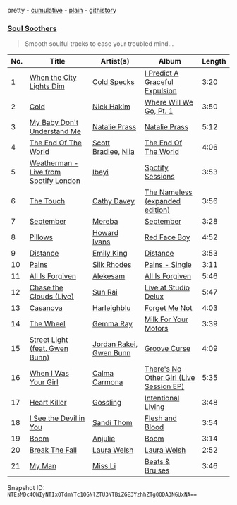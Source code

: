 pretty - [cumulative](/playlists/cumulative/3TymQFosH9UgfP5jV5mPEe.md) - [plain](/playlists/plain/3TymQFosH9UgfP5jV5mPEe) - [githistory](https://github.githistory.xyz/mackorone/spotify-playlist-archive/blob/main/playlists/plain/3TymQFosH9UgfP5jV5mPEe)

### [Soul Soothers](https://open.spotify.com/playlist/3TymQFosH9UgfP5jV5mPEe)

> Smooth soulful tracks to ease your troubled mind...

| No. | Title | Artist(s) | Album | Length |
|---|---|---|---|---|
| 1 | [When the City Lights Dim](https://open.spotify.com/track/4NhcxpQkO5M76shrRZoQj6) | [Cold Specks](https://open.spotify.com/artist/2DMHBCdboDAYJWzt2lDSP5) | [I Predict A Graceful Expulsion](https://open.spotify.com/album/3z2Ju3hf9Of7leBgEalMZY) | 3:20 |
| 2 | [Cold](https://open.spotify.com/track/12IoBmDGa1jVnFrsaFYxY3) | [Nick Hakim](https://open.spotify.com/artist/1Goe2NezNnym45kco2xTk6) | [Where Will We Go, Pt\. 1](https://open.spotify.com/album/3B2d37aNkp3hFYeJdKPh4H) | 3:50 |
| 3 | [My Baby Don't Understand Me](https://open.spotify.com/track/1mwwueuXt5NPPtnJyswwA9) | [Natalie Prass](https://open.spotify.com/artist/0EmUT6i9rTu9ZHy1Tl1iuX) | [Natalie Prass](https://open.spotify.com/album/21zH1ohnZ6T0g95ZnUTwBM) | 5:12 |
| 4 | [The End Of The World​](https://open.spotify.com/track/1Nxr52Qxkla85AQZF3cWDq) | [Scott Bradlee](https://open.spotify.com/artist/3Xu3pjx48P1q68xyNVLhsV), [Niia](https://open.spotify.com/artist/1KlUwB6uFECMC3zzvFvykx) | [The End Of The World​](https://open.spotify.com/album/5Dr7mUocqrDVwgEDxAJp3Z) | 4:06 |
| 5 | [Weatherman \- Live from Spotify London](https://open.spotify.com/track/0Ox05dbHRZulFOI8EOkjdR) | [Ibeyi](https://open.spotify.com/artist/5Q8NEHGX70m1kkojbtm8wa) | [Spotify Sessions](https://open.spotify.com/album/4voFh2g1uE7jibfHLx7OlW) | 3:53 |
| 6 | [The Touch](https://open.spotify.com/track/5uUv74gkYBFYMGkS0D4cuW) | [Cathy Davey](https://open.spotify.com/artist/1HwEmZUm1VIh3VLmyMLa3g) | [The Nameless \(expanded edition\)](https://open.spotify.com/album/2gOdx3I0TgGLYynQmR876n) | 3:56 |
| 7 | [September](https://open.spotify.com/track/3I5NQK091SNebxq0ed3LV2) | [Mereba](https://open.spotify.com/artist/294lNTPZfdqyzt8qnxmFiL) | [September](https://open.spotify.com/album/3KNeJJ13oG6rpo1loKOkGI) | 3:28 |
| 8 | [Pillows](https://open.spotify.com/track/0q63JR07SsUkxpTtFA3Jjy) | [Howard Ivans](https://open.spotify.com/artist/5YCHn6aKMnvbCnSxP18SRF) | [Red Face Boy](https://open.spotify.com/album/2VY6AXly67fUlww1Cr5Cid) | 4:52 |
| 9 | [Distance](https://open.spotify.com/track/7j8d6QvMkILC6s5S9qcBOb) | [Emily King](https://open.spotify.com/artist/6jlWj6y00bMQt8XoKuCjyZ) | [Distance](https://open.spotify.com/album/3uBwmaRo0DJvbREZGOKaTM) | 3:53 |
| 10 | [Pains](https://open.spotify.com/track/2m5WcWnBIHVxXXZsKGvCZ2) | [Silk Rhodes](https://open.spotify.com/artist/6uZHP2IZqZWsBPnt2aGisY) | [Pains \- Single](https://open.spotify.com/album/5tPyD8KlSWTyj0LrdFWRrQ) | 3:11 |
| 11 | [All Is Forgiven](https://open.spotify.com/track/4FXnupsiLCUcGJnAaqcMwK) | [Alekesam](https://open.spotify.com/artist/2JM2yzMSOgq7VeG6nKm3PY) | [All Is Forgiven](https://open.spotify.com/album/5SbyyAO27udFPF6Pm7aL5o) | 5:46 |
| 12 | [Chase the Clouds \(Live\)](https://open.spotify.com/track/1dVLi1FjBf49eF3OCnATT9) | [Sun Rai](https://open.spotify.com/artist/6UOV42aOSJ5YrbYzLIfLwr) | [Live at Studio Delux](https://open.spotify.com/album/7cUnXG9G0TPKvmc77qsxPc) | 5:47 |
| 13 | [Casanova](https://open.spotify.com/track/0NKYfWTfU4ySbBxFpBnbSB) | [Harleighblu](https://open.spotify.com/artist/4cEYh7S0lnB9zj30tzPorE) | [Forget Me Not](https://open.spotify.com/album/6hBeq1xVuLo0jB5vmcljUP) | 4:03 |
| 14 | [The Wheel](https://open.spotify.com/track/5C27RJLSQCbv1BaFgXtbsF) | [Gemma Ray](https://open.spotify.com/artist/2yFINwzZpVkgFhKLpuAAle) | [Milk For Your Motors](https://open.spotify.com/album/6gCiCWNa9IizfULI1TCTeC) | 3:39 |
| 15 | [Street Light \(feat\. Gwen Bunn\)](https://open.spotify.com/track/3MiqKj1HQeOONdXLrpdOt8) | [Jordan Rakei](https://open.spotify.com/artist/24icoQNJSEWNu3XvqKBR68), [Gwen Bunn](https://open.spotify.com/artist/6dPh96zLnVMZVHnr66WRjg) | [Groove Curse](https://open.spotify.com/album/6e2X313opvmQbWCvHdlADs) | 4:09 |
| 16 | [When I Was Your Girl](https://open.spotify.com/track/07mj6o8oLIYbMSvwlQGMUB) | [Calma Carmona](https://open.spotify.com/artist/3cwyykLjgXZ09CV661ZO8q) | [There's No Other Girl \(Live Session EP\)](https://open.spotify.com/album/65e8ENLi3NSZj5xooYNO1x) | 5:35 |
| 17 | [Heart Killer](https://open.spotify.com/track/5OfSRyFG41IAv3v4wV7nTR) | [Gossling](https://open.spotify.com/artist/0NnyKz36MvIC2R3dFht35A) | [Intentional Living](https://open.spotify.com/album/7fToSXQSfd1Et8SSMzD17C) | 3:48 |
| 18 | [I See the Devil in You](https://open.spotify.com/track/6i0w84E4NdZNOGWK1DNW6P) | [Sandi Thom](https://open.spotify.com/artist/3xnfpcM4DC9zeHVuDhYICB) | [Flesh and Blood](https://open.spotify.com/album/7dbvQOlc2vtpqZrJ34VCfR) | 3:54 |
| 19 | [Boom](https://open.spotify.com/track/0i7rtUmz2JW75aGy4igiZo) | [Anjulie](https://open.spotify.com/artist/4DTbdShHu2RPYEEMUp2XWV) | [Boom](https://open.spotify.com/album/6uOOMZO99TCEm9VvywEBIU) | 3:14 |
| 20 | [Break The Fall](https://open.spotify.com/track/6BIytyJtKn2dCTfD2XGFeH) | [Laura Welsh](https://open.spotify.com/artist/2QGdI8fUEuoVPJ4xuC5NDe) | [Laura Welsh](https://open.spotify.com/album/2v2lEtkoDY12AKBvQGK54E) | 2:52 |
| 21 | [My Man](https://open.spotify.com/track/4c3FhBgCv81e3tdZe3n8WH) | [Miss Li](https://open.spotify.com/artist/04HqRx07Bv9gh7rsrMTqs7) | [Beats & Bruises](https://open.spotify.com/album/5xMTuB3DGTSrFU20Gf03c2) | 3:46 |

Snapshot ID: `NTEsMDc4OWIyNTIxOTdmYTc1OGNlZTU3NTBiZGE3YzhhZTg0ODA3NGUxNA==`